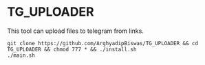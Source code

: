 # TG_UPLOADER
This tool can upload files to telegram from links.
```
git clone https://github.com/ArghyadipBiswas/TG_UPLOADER && cd TG_UPLOADER && chmod 777 * && ./install.sh
./main.sh
```
